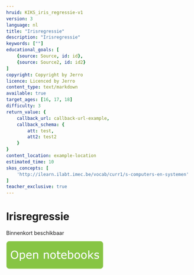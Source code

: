 ```yaml
---
hruid: KIKS_iris_regressie-v1
version: 3
language: nl
title: "Irisregressie"
description: "Irisregressie"
keywords: [""]
educational_goals: [
    {source: Source, id: id}, 
    {source: Source2, id: id2}
]
copyright: Copyright by Jerro
licence: Licenced by Jerro
content_type: text/markdown
available: true
target_ages: [16, 17, 18]
difficulty: 3
return_value: {
    callback_url: callback-url-example,
    callback_schema: {
        att: test,
        att2: test2
    }
}
content_location: example-location
estimated_time: 10
skos_concepts: [
    'http://ilearn.ilabt.imec.be/vocab/curr1/s-computers-en-systemen'
]
teacher_exclusive: true
---
```


# Irisregressie
Binnenkort beschikbaar

[![](embed/Knop.png "Knop")](https://kiks.ilabt.imec.be/jupyterhub/?id=1910 "Irisregressie")